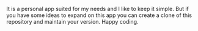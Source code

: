 It is a personal app suited for my needs and I like to keep it simple. But if you have some ideas to expand on this app you can create a clone of this repository and maintain your version.
Happy coding.

